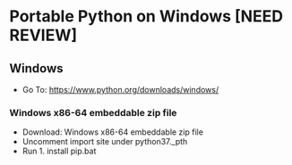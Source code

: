 # Portable Python on Windows [NEED REVIEW]

## Windows

- Go To: https://www.python.org/downloads/windows/

### Windows x86-64 embeddable zip file

- Download: Windows x86-64 embeddable zip file
- Uncomment import site under python37._pth
- Run 1. install pip.bat
